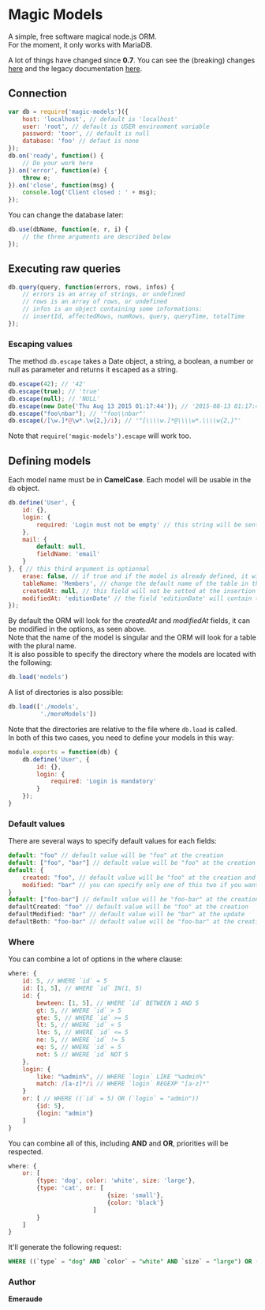 # Magic Models

A simple, free software magical node.js ORM.  
For the moment, it only works with MariaDB.

A lot of things have changed since **0.7**. You can see the (breaking) changes [here](https://gitlab.com/Emeraude/magic-models/wikis/From-0.7-to-1.0) and the legacy documentation [here](https://gitlab.com/Emeraude/magic-models/blob/release-0.7/README.md).

## Connection

```javascript
var db = require('magic-models')({
	host: 'localhost', // default is 'localhost'
	user: 'root', // default is USER environment variable
	password: 'toor', // default is null
	database: 'foo' // defaut is none
});
db.on('ready', function() {
	// Do your work here
}).on('error', function(e) {
	throw e;
}).on('close', function(msg) {
	console.log('Client closed : ' + msg);
});
```

You can change the database later:

```javascript
db.use(dbName, function(e, r, i) {
	// the three arguments are described below
});
```

## Executing raw queries

```javascript
db.query(query, function(errors, rows, infos) {
	// errors is an array of strings, or undefined
	// rows is an array of rows, or undefined
	// infos is an object containing some informations:
	// insertId, affectedRows, numRows, query, queryTime, totalTime
});
```

### Escaping values

The method `db.escape` takes a Date object, a string, a boolean, a number or null as parameter and returns it escaped as a string.

```javascript
db.escape(42); // '42'
db.escape(true); // 'true'
db.escape(null); // 'NULL'
db.escape(new Date('Thu Aug 13 2015 01:17:44')); // '2015-08-13 01:17:44'
db.escape("foo\nbar"); // '"foo\\nbar"'
db.escape(/[\w.]*@\w*.\w{2,}/i); // '"[\\\\w.]*@\\\\w*.\\\\w{2,}"'
```

Note that `require('magic-models').escape` will work too.

## Defining models

Each model name must be in **CamelCase**. Each model will be usable in the `db` object.

```javascript
db.define('User', {
	id: {},
	login: {
		required: 'Login must not be empty' // this string will be sent if the login is not specified. A default message will be sent if set to true
	},
	mail: {
		default: null,
		fieldName: 'email'
	}
}, { // this third argument is optionnal
	erase: false, // if true and if the model is already defined, it will erase it. If false, it will be updated it
	tableName: 'Members', // change the default name of the table in the database. If not specified, the name of the table must be the name of the model pluralized
	createdAt: null, // this field will not be setted at the insertion
	modifiedAt: 'editionDate' // the field 'editionDate' will contain the current date at each update
});
```

By default the ORM will look for the *createdAt* and *modifiedAt* fields, it can be modified in the options, as seen above.  
Note that the name of the model is singular and the ORM will look for a table with the plural name.  
It is also possible to specify the directory where the models are located with the following:

```javascript
db.load('models')
```

A list of directories is also possible:

```javascript
db.load(['./models',
		 './moreModels'])
```

Note that the directories are relative to the file where `db.load` is called.  
In both of this two cases, you need to define your models in this way:

```javascript
module.exports = function(db) {
	db.define('User', {
		id: {},
		login: {
			required: 'Login is mandatory'
		}
	});
}
```

### Default values

There are several ways to specify default values for each fields:

```javascript
default: "foo" // default value will be "foo" at the creation
default: ["foo", "bar"] // default value will be "foo" at the creation and "bar" at the update
default: {
	created: "foo", // default value will be "foo" at the creation and "bar" at the update
	modified: "bar" // you can specify only one of this two if you want
}
default: ["foo-bar"] // default value will be "foo-bar" at the creation and at the update
defaultCreated: "foo" // default value will be "foo" at the creation
defaultModified: "bar" // default value will be "bar" at the update
defaultBoth: "foo-bar" // default value will be "foo-bar" at the creation and at the update
```

### Where

You can combine a lot of options in the where clause:

```javascript
where: {
	id: 5, // WHERE `id` = 5
	id: [1, 5], // WHERE `id` IN(1, 5)
	id: {
		bewteen: [1, 5], // WHERE `id` BETWEEN 1 AND 5
		gt: 5, // WHERE `id` > 5
		gte: 5, // WHERE `id` >= 5
		lt: 5, // WHERE `id` < 5
		lte: 5, // WHERE `id` <= 5
		ne: 5, // WHERE `id` != 5
		eq: 5, // WHERE `id` = 5
		not: 5 // WHERE `id` NOT 5
	},
	login: {
		like: "%admin%", // WHERE `login` LIKE "%admin%"
		match: /[a-z]*/i // WHERE `login` REGEXP "[a-z]*"
	}
	or: [ // WHERE ((`id` = 5) OR (`login` = "admin"))
		{id: 5},
		{login: "admin"}
	]
}
```

You can combine all of this, including **AND** and **OR**, priorities will be respected.

```javascript
where: {
	or: [
		{type: 'dog', color: 'white', size: 'large'},
		{type: 'cat', or: [
							{size: 'small'},
							{color: 'black'}
						]
		}
	]
}
```

It'll generate the following request:

```sql
WHERE ((`type` = "dog" AND `color` = "white" AND `size` = "large") OR (`type` = "cat" AND ((`size` = "small") OR (`color` = "black"))))'
```


### Author

**Emeraude**
